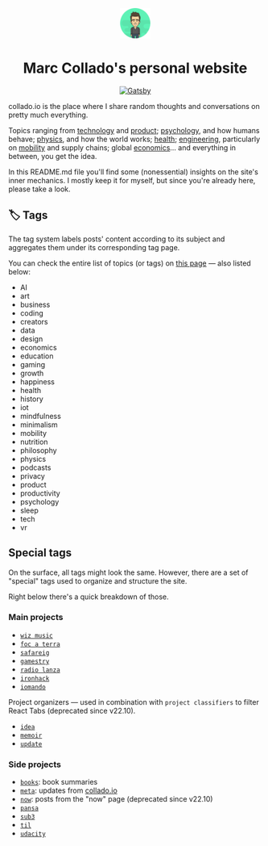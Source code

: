 <p align="center">
  <a href="#">
    <img alt="Marc Collado" src="static/favicon.ico" width="60" />
  </a>
</p>
<h1 align="center">
  Marc Collado's personal website
</h1>
<p align="center">
<a href="#">
    <img width="125px" alt="Gatsby" src="https://api.netlify.com/api/v1/badges/29d00528-b389-4dc3-877c-f2c53532caee/deploy-status" width="60" />
  </a>
</p>

collado.io is the place where I share random thoughts and conversations on pretty much everything.

Topics ranging from [technology](https://collado.io/tags/tech) and [product](https://collado.io/tags/product); [psychology](https://collado.io/tags/psychology), and how humans behave; [physics](https://collado.io/tags/physics), and how the world works; [health](https://collado.io/tags/health); [engineering](#), particularly on [mobility](https://collado.io/tags/mobility) and supply chains; global [economics](https://collado.io/tags/economics)... and everything in between, you get the idea.

In this README.md file you'll find some (nonessential) insights on the site's inner mechanics. I mostly keep it for myself, but since you're already here, please take a look.

## 🏷 Tags

The tag system labels posts' content according to its subject and aggregates them under its corresponding tag page.

You can check the entire list of topics (or tags) on [this page](https://collado.io/tags/) — also listed below:

- AI
- art
- business
- coding
- creators
- data
- design
- economics
- education
- gaming
- growth
- happiness
- health
- history
- iot
- mindfulness
- minimalism
- mobility
- nutrition
- philosophy
- physics
- podcasts
- privacy
- product
- productivity
- psychology
- sleep
- tech
- vr

## Special tags

On the surface, all tags might look the same. However, there are a set of "special" tags used to organize and structure the site.

Right below there's a quick breakdown of those.

### Main projects

- [`wiz music`](https://www.collado.io/tags/wiz%20music)
- [`foc a terra`](https://www.collado.io/tags/foc%20a%20terra)
- [`safareig`](https://www.collado.io/tags/safareig)
- [`gamestry`](https://www.collado.io/tags/gamestry)
- [`radio lanza`](https://www.collado.io/tags/radio%20lanza)
- [`ironhack`](https://www.collado.io/tags/ironhack)
- [`iomando`](https://www.collado.io/tags/iomando)

Project organizers — used in combination with `project classifiers` to filter React Tabs (deprecated since v22.10).

- [`idea`](https://www.collado.io/tags/idea)
- [`memoir`](https://www.collado.io/tags/memoir)
- [`update`](https://www.collado.io/tags/update)

### Side projects

- [`books`](https://www.collado.io/tags/books): book summaries
- [`meta`](https://www.collado.io/tags/meta): updates from [collado.io](http://www.collado.io/)
- [`now`](https://www.collado.io/tags/now): posts from the "now" page (deprecated since v22.10)
- [`pansa`](https://www.collado.io/tags/pansa)
- [`sub3`](https://www.collado.io/tags/sub3)
- [`til`](https://www.collado.io/tags/til)
- [`udacity`](https://www.collado.io/tags/udacity)
